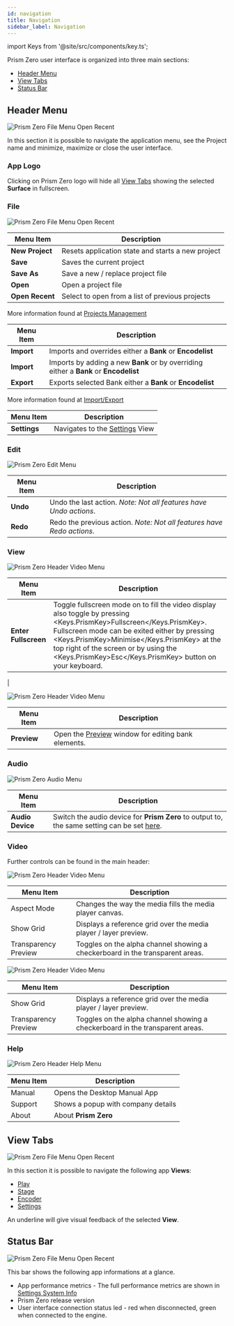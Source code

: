 ```yaml
---
id: navigation
title: Navigation
sidebar_label: Navigation
---
```


import Keys from '@site/src/components/key.ts';

Prism Zero user interface is organized into three main sections:

- [Header Menu](./navigation#header-menu)
- [View Tabs](./navigation#view-tabs)
- [Status Bar](./navigation#status-bar)

## Header Menu
![Prism Zero File Menu Open Recent](/prismdocs/images/navigation/header-menu.png)

In this section it is possible to navigate the application menu, see the Project name and minimize, maximize or close the user interface.

### App Logo
Clicking on Prism Zero logo will hide all [View Tabs](./navigation#view-tabs) showing the selected **Surface** in fullscreen.

### File

![Prism Zero File Menu Open Recent](/prismdocs/images/navigation/header-file-recent.png)

<table>
    <thead>
        <tr>
            <th>Menu Item</th>
            <th>Description</th>
        </tr>
    </thead>
    <tbody>
        <tr>
            <td><b>New Project</b></td>
            <td>Resets application state and starts a new project</td>
        </tr>
        <tr>
            <td><b>Save</b></td>
            <td>Saves the current project</td>
        </tr>
        <tr>
            <td><b>Save As</b></td>
            <td>Save a new / replace project file</td>
        </tr>
        <tr>
            <td><b>Open</b></td>
            <td>Open a project file </td>
        </tr>
        <tr>
            <td><b>Open Recent</b></td>
            <td>Select to open from a list of previous projects</td>
        </tr>
    </tbody>
</table>

More information found at [Projects Management](../quick-start/projects-management) 

<table>
    <thead>
        <tr>
            <th>Menu Item</th>
            <th>Description</th>
        </tr>
    </thead>
    <tbody>
        <tr style={{display: (`zero` === 'player' || `zero` === 'zero' ) ? '' : 'none' }}>
            <td><b>Import</b></td>
            <td>Imports and overrides either a <b>Bank</b> or <b>Encodelist</b></td>
        </tr>
        <tr style={{display: (`zero` === 'prism' ) ? '' : 'none' }}>
            <td><b>Import</b></td>
            <td>Imports by adding a new <b>Bank</b> or by overriding either a <b>Bank</b> or <b>Encodelist</b></td>
        </tr>
        <tr>
            <td><b>Export</b></td>
            <td>Exports selected Bank either a <b>Bank</b> or <b>Encodelist</b></td>
        </tr>
    </tbody>
</table>

More information found at [Import/Export](../quick-start/import-export)

<table>
    <thead>
        <tr>
            <th>Menu Item</th>
            <th>Description</th>
        </tr>
    </thead>
    <tbody>
        <tr >
            <td><b>Settings</b></td>
            <td>Navigates to the <a href="../settings">Settings</a> View</td>
        </tr>
    </tbody>
</table>

### Edit

![Prism Zero Edit Menu](/prismdocs/images/navigation/header-edit.png)

|  Menu Item  |   Description   |
|-------------|-----------------|
|    **Undo**     |  Undo the last action. *Note: Not all features have Undo actions*. |
|    **Redo**    |  Redo the previous action. *Note: Not all features have Redo actions*. |

### View

<div style={{display: (`zero` === 'player') ? '' : 'none'}}>

![Prism Zero Header Video Menu](/prismdocs/images/navigation/player-header-view.png)

|  Menu Item  |   Description   |
|-------------|-----------------|
| **Enter Fullscreen**  | Toggle fullscreen mode on to fill the video display also toggle by pressing <Keys.PrismKey>Fullscreen</Keys.PrismKey>. Fullscreen mode can be exited either by pressing <Keys.PrismKey>Minimise</Keys.PrismKey> at the top right of the screen or by using the <Keys.PrismKey>Esc</Keys.PrismKey> button on your keyboard.
 |

</div>

<div style={{display: (`zero` === 'prism' || `zero` === 'zero' ) ? '' : 'none'}}>

![Prism Zero Header Video Menu](/prismdocs/images/navigation/zero-prism-header-view.png)

|  Menu Item  |   Description   |
|-------------|-----------------|
| **Preview** | Open the [Preview](../preview) window for editing bank elements.|

</div>

### Audio

![Prism Zero Audio Menu](/prismdocs/images/navigation/header-audio.png)

|  Menu Item   |   Description   |
|--------------|-----------------|
| **Audio Device** | Switch the audio device for **Prism Zero** to output to, the same setting can be set [here](../settings/settings-general#audio). |

### Video

Further controls can be found in the main header:

<div style={{display: (`zero` === 'player') ? '' : 'none'}}>

![Prism Zero Header Video Menu](/prismdocs/images/navigation/player-header-video.png)

|  Menu Item  |   Description   |
|-------------|-----------------|
| Aspect Mode |  Changes the way the media fills the media player canvas. |
| Show Grid   | Displays a reference grid over the media player / layer preview. |
| Transparency Preview | Toggles on the alpha channel showing a checkerboard in the transparent areas. |

</div>

<div style={{display: (`zero` === 'prism' || `zero` === 'zero' ) ? '' : 'none'}}>

![Prism Zero Header Video Menu](/prismdocs/images/navigation/zero-prism-header-video.png)

</div>

|  Menu Item  |   Description   |
|-------------|-----------------|
| Show Grid   |   Displays a reference grid over the media player / layer preview. |
| Transparency Preview |  Toggles on the alpha channel showing a checkerboard in the transparent areas. |

### Help

![Prism Zero Header Help Menu](/prismdocs/images/navigation/header-help.png)

| Menu Item | Description |
|-----------|-------------|
| Manual  | Opens the Desktop Manual App |
| Support | Shows a popup with company details |
| About   | About **Prism Zero**

## View Tabs
![Prism Zero File Menu Open Recent](/prismdocs/images/navigation/view-tabs.png)

In this section it is possible to navigate the following app **Views**:

<ul>
    <li><a href="../play">Play</a></li>
    <li style={{display: (`zero` === 'prism' || `zero` === 'zero') ? '' : 'none'}}>
        <a href="../stage">Stage</a></li>
    <li><a href="../encoder">Encoder</a></li>
    <li><a href="../settings">Settings</a></li>
</ul>

An underline will give visual feedback of the selected **View**.

## Status Bar

![Prism Zero File Menu Open Recent](/prismdocs/images/navigation/status-bar.png)

This bar shows the following app informations at a glance.

- App performance metrics - The full performance metrics are shown in [Settings System Info](../settings/settings-system-info)
- Prism Zero release version
- User interface connection status led - red when disconnected, green when connected to the engine.